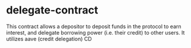 # delegate-contract
This contract allows a depositor to deposit funds in the protocol to earn interest, and delegate borrowing power (i.e. their credit) to other users. It utilizes aave (credit delegation) CD

